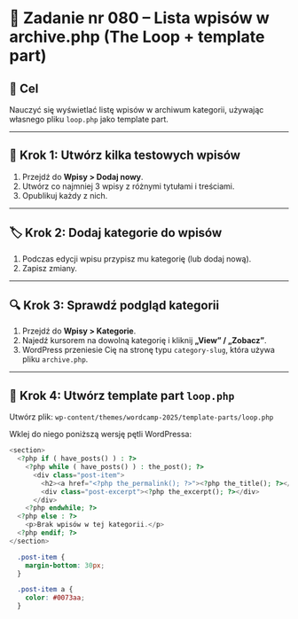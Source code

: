 # 🧱 Zadanie nr 080 – Lista wpisów w archive.php (The Loop + template part)

## 🎯 Cel

Nauczyć się wyświetlać listę wpisów w archiwum kategorii, używając własnego pliku `loop.php` jako template part.

---

## 📝 Krok 1: Utwórz kilka testowych wpisów

1. Przejdź do **Wpisy > Dodaj nowy**.
2. Utwórz co najmniej 3 wpisy z różnymi tytułami i treściami.
3. Opublikuj każdy z nich.

---

## 🏷️ Krok 2: Dodaj kategorie do wpisów

1. Podczas edycji wpisu przypisz mu kategorię (lub dodaj nową).
2. Zapisz zmiany.

---

## 🔍 Krok 3: Sprawdź podgląd kategorii

1. Przejdź do **Wpisy > Kategorie**.
2. Najedź kursorem na dowolną kategorię i kliknij **„View” / „Zobacz”**.
3. WordPress przeniesie Cię na stronę typu `category-slug`, która używa pliku `archive.php`.

---

## 🧩 Krok 4: Utwórz template part `loop.php`

Utwórz plik: `wp-content/themes/wordcamp-2025/template-parts/loop.php`

Wklej do niego poniższą wersję pętli WordPressa:

```php
<section>
  <?php if ( have_posts() ) : ?>
    <?php while ( have_posts() ) : the_post(); ?>
      <div class="post-item">
        <h2><a href="<?php the_permalink(); ?>"><?php the_title(); ?></a></h2>
        <div class="post-excerpt"><?php the_excerpt(); ?></div>
      </div>
    <?php endwhile; ?>
  <?php else : ?>
    <p>Brak wpisów w tej kategorii.</p>
  <?php endif; ?>
</section>
```

```css
  .post-item {
    margin-bottom: 30px;
  }

  .post-item a {
    color: #0073aa;
  }
```
